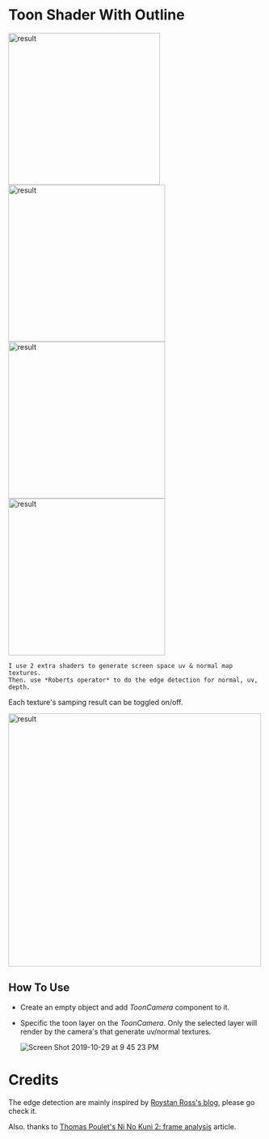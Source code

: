 Toon Shader With Outline
=======

<img width="300" alt="result" src="https://user-images.githubusercontent.com/13420668/67771188-cfcd0580-fa92-11e9-832e-822b3d5105e2.png"><img width="310" alt="result" src="https://user-images.githubusercontent.com/13420668/67771198-d491b980-fa92-11e9-8aed-7192d89dee38.gif">
<img width="310" alt="result" src="https://user-images.githubusercontent.com/13420668/67771205-d6f41380-fa92-11e9-98e8-b0b70bd15a6d.gif"><img width="310" alt="result" src="https://user-images.githubusercontent.com/13420668/67771212-d8bdd700-fa92-11e9-96a1-444bef9de54f.gif">

    I use 2 extra shaders to generate screen space uv & normal map textures.
    Then. use *Roberts operator* to do the edge detection for normal, uv, depth.


Each texture's samping result can be toggled on/off.

<img width="500" alt="result" src="https://user-images.githubusercontent.com/13420668/67771219-dbb8c780-fa92-11e9-9c69-b03c4a9e3db2.png">

How To Use
-------------------
- Create an empty object and add *ToonCamera* component to it.

- Specific the toon layer on the *ToonCamera*. Only the selected layer will render by the camera's that generate uv/normal textures.

    ![Screen Shot 2019-10-29 at 9 45 23 PM](https://user-images.githubusercontent.com/13420668/67772683-74504700-fa95-11e9-8c51-688aa67de373.png)

Credits
======

The edge detection are mainly inspired by [Roystan Ross's blog], please go check it.

Also. thanks to [Thomas Poulet's Ni No Kuni 2: frame analysis] article.

[Roystan Ross's blog]: https://docs.unity3d.com/Manual/SL-ShaderReplacement.html
[Thomas Poulet's Ni No Kuni 2: frame analysis]: https://blog.thomaspoulet.fr/ninokuni2-frame/
